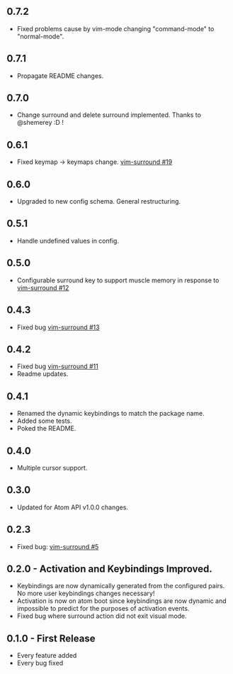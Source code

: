 ## 0.7.2
* Fixed problems cause by vim-mode changing "command-mode" to "normal-mode".

## 0.7.1
* Propagate README changes.

## 0.7.0
* Change surround and delete surround implemented. Thanks to @shemerey :D !

## 0.6.1
* Fixed keymap -> keymaps change. [vim-surround #19](https://github.com/gepoch/vim-surround/issues/19)

## 0.6.0
* Upgraded to new config schema. General restructuring.

## 0.5.1
* Handle undefined values in config.

## 0.5.0
* Configurable surround key to support muscle memory in response to  [vim-surround #12](https://github.com/gepoch/vim-surround/issues/12)

## 0.4.3
* Fixed bug [vim-surround #13](https://github.com/gepoch/vim-surround/issues/13)


## 0.4.2
* Fixed bug [vim-surround #11](https://github.com/gepoch/vim-surround/issues/11)
* Readme updates.

## 0.4.1
* Renamed the dynamic keybindings to match the package name.
* Added some tests.
* Poked the README.

## 0.4.0
* Multiple cursor support.

## 0.3.0
* Updated for Atom API v1.0.0 changes.

## 0.2.3
* Fixed bug: [vim-surround #5](https://github.com/gepoch/vim-surround/issues/5)

## 0.2.0 - Activation and Keybindings Improved.
* Keybindings are now dynamically generated from the configured pairs. No more
  user keybindings changes necessary!
* Activation is now on atom boot since keybindings are now dynamic and
  impossible to predict for the purposes of activation events.
* Fixed bug where surround action did not exit visual mode.

## 0.1.0 - First Release
* Every feature added
* Every bug fixed
